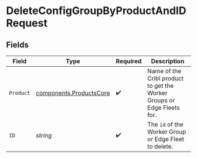 # DeleteConfigGroupByProductAndIDRequest


## Fields

| Field                                                                  | Type                                                                   | Required                                                               | Description                                                            |
| ---------------------------------------------------------------------- | ---------------------------------------------------------------------- | ---------------------------------------------------------------------- | ---------------------------------------------------------------------- |
| `Product`                                                              | [components.ProductsCore](../../models/components/productscore.md)     | :heavy_check_mark:                                                     | Name of the Cribl product to get the Worker Groups or Edge Fleets for. |
| `ID`                                                                   | *string*                                                               | :heavy_check_mark:                                                     | The <code>id</code> of the Worker Group or Edge Fleet to delete.       |